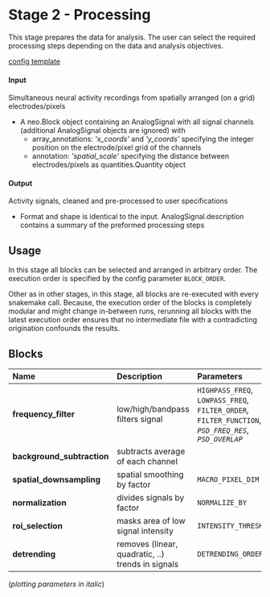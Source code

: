 # Stage 2 - Processing
This stage prepares the data for analysis. The user can select the required processing steps depending on the data and analysis objectives.

[config template](configs/config_template.yaml)
<!-- |
[example report](../../examples/reports/report_stage02-preprocessing.html) -->

#### Input
Simultaneous neural activity recordings from spatially arranged (on a grid) electrodes/pixels

* A neo.Block object containing
an AnalogSignal with all signal channels (additional AnalogSignal objects are ignored) with
    * array_annotations: _'x_coords'_ and _'y_coords'_ specifying the integer position on the electrode/pixel grid of the channels
    * annotation: _'spatial_scale'_ specifying the distance between electrodes/pixels as quantities.Quantity object

#### Output
Activity signals, cleaned and pre-processed to user specifications

* Format and shape is identical to the input. AnalogSignal.description contains a summary of the preformed processing steps

## Usage
In this stage all blocks can be selected and arranged in arbitrary order. The execution order is specified by the config parameter `BLOCK_ORDER`.

Other as in other stages, in this stage, all blocks are re-executed with every snakemake call. Because, the execution order of the blocks is completely modular and might change in-between runs, rerunning all blocks with the latest execution order ensures that no intermediate file with a contradicting origination confounds the results.

## Blocks
|Name | Description | Parameters |
|:----|:------------|:-----------|
|__frequency_filter__|low/high/bandpass filters signal|`HIGHPASS_FREQ`, `LOWPASS_FREQ`, `FILTER_ORDER`, `FILTER_FUNCTION`, _`PSD_FREQ_RES`_, _`PSD_OVERLAP`_|
|__background_subtraction__|subtracts average of each channel| |
|__spatial_downsampling__|spatial smoothing by factor|`MACRO_PIXEL_DIM`|
|__normalization__|divides signals by factor|`NORMALIZE_BY`|
|__roi_selection__|masks area of low signal intensity|`INTENSITY_THRESHOLD`|
|__detrending__|removes (linear, quadratic, ..) trends in signals|`DETRENDING_ORDER`|

(_plotting parameters in italic_)
